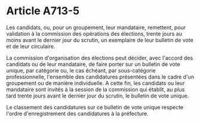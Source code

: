 # Article A713-5

<p>Les candidats, ou, pour un groupement, leur mandataire, remettent, pour validation à la commission des opérations des élections, trente jours au moins avant le dernier jour du scrutin, un exemplaire de leur bulletin de vote et de leur circulaire. </p><p>La commission d'organisation des élections peut décider, avec l'accord des candidats ou de leur mandataire, de faire porter sur un bulletin de vote unique, par catégorie ou, le cas échéant, par sous-catégorie professionnelle, l'ensemble des candidatures présentées dans le cadre d'un groupement ou de manière individuelle. A cette fin, les candidats ou leur mandataire sont invités à la session de la commission qui établit, au plus tard trente jours avant le dernier jour du scrutin, le bulletin de vote unique. </p><p>Le classement des candidatures sur ce bulletin de vote unique respecte l'ordre d'enregistrement des candidatures à la préfecture. </p>